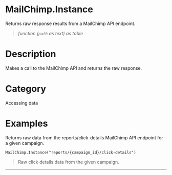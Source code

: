 ﻿# MailChimp.Instance
Returns raw response results from a MailChimp API endpoint.
> _function (<code>path</code> as text) as table_
# Description 
Makes a call to the MailChimp API and returns the raw response.

# Category 
Accessing data
# Examples 
Returns raw data from the reports/click-details MailChimp API endpoint for a given campaign.
```
MailChimp.Instance("reports/{campaign_id}/click-details")
```
> Raw click details data from the given campaign.
***
